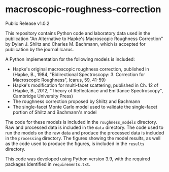 # macroscopic-roughness-correction
Public Release v1.0.2 

This repository contains Python code and laboratory data used in the publication "An Alternative to Hapke's
Macroscopic Roughness Correction" by Dylan J. Shiltz and Charles M. Bachmann, which is accepted for publication by
the journal Icarus.

A Python implementation for the following models is included:
* Hapke's original macroscopic roughness correction, published in (Hapke, B., 1984, "Bidirectional Spectroscopy: 3. Correction for Macroscopic Roughness", Icarus, 59, 41-59)
* Hapke's modification for multi-facet scattering, published in Ch. 12 of (Hapke, B., 2012, "Theory of Reflectance and Emittance Spectroscopy", Cambridge University Press)
* The roughness correction proposed by Shiltz and Bachmann
* The single-facet Monte Carlo model used to validate the single-facet portion of Shiltz and Bachmann's model

The code for these models is included in the ``roughness_models`` directory.  Raw and processed data is included in the
``data`` directory.  The code used to run the models on the raw data and produce the processed data is included
in the ``processing`` directory.  The figures showing the model results, as well as the code
used to produce the figures, is included in the ``results`` directory.

This code was developed using Python version 3.9, with the required packages identified in ``requirements.txt``.
